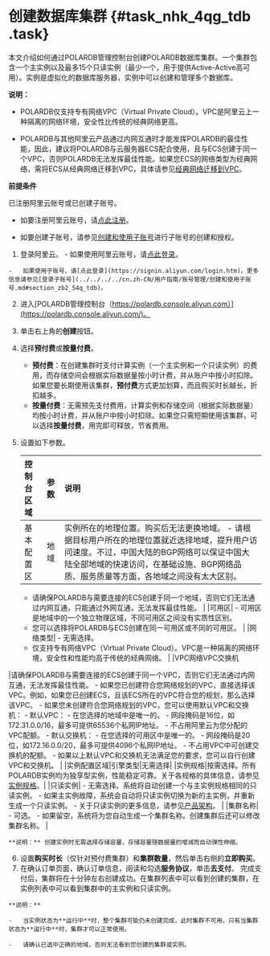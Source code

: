 # 创建数据库集群 {#task_nhk_4qg_tdb .task}

本文介绍如何通过POLARDB管理控制台创建POLARDB数据库集群。一个集群包含一个主实例以及最多15个只读实例（最少一个，用于提供Active-Active高可用）。实例是虚拟化的数据库服务器，实例中可以创建和管理多个数据库。

**说明：** 

-   POLARDB仅支持专有网络VPC（Virtual Private Cloud）。VPC是阿里云上一种隔离的网络环境，安全性比传统的经典网络更高。

-   POLARDB与其他阿里云产品通过内网互通时才能发挥POLARDB的最佳性能，因此，建议将POLARDB与云服务器ECS配合使用，且与ECS创建于同一个VPC，否则POLARDB无法发挥最佳性能。如果您ECS的网络类型为经典网络，需将ECS从经典网络迁移到VPC，具体请参见[经典网络迁移到VPC](https://help.aliyun.com/document_detail/55051.html)。

****前提条件****

已注册阿里云账号或已创建子账号。

-   如要注册阿里云账号，请[点此注册](https://account.aliyun.com/register/register.htm)。

-   如要创建子账号，请参见[创建和使用子账号](https://help.aliyun.com/document_detail/68550.html)进行子账号的创建和授权。


1.   登录阿里云。 
    -   如果使用阿里云账号，请[点此登录](https://account.aliyun.com/login/login.htm)。

    -   如果使用子账号，请[点此登录](https://signin.aliyun.com/login.htm)。更多信息请参见[登录子账号](../../../../cn.zh-CN/用户指南/账号管理/创建和使用子账号.md#section_zb2_54q_tdb)。

2.   进入[POLARDB管理控制台（https://polardb.console.aliyun.com）](https://polardb.console.aliyun.com/)。 
3.  单击右上角的**创建**按钮。 
4.  选择**预付费**或**按量付费**。 
    -   **预付费**：在创建集群时支付计算实例（一个主实例和一个只读实例）的费用，而存储空间会根据实际数据量按小时计费，并从账户中按小时扣除。如果您要长期使用该集群，**预付费**方式更加划算，而且购买时长越长，折扣越多。
    -   **按量付费**：无需预先支付费用，计算实例和存储空间（根据实际数据量）均按小时计费，并从账户中按小时扣除。如果您只需短期使用该集群，可以选择**按量付费**，用完即可释放，节省费用。
5.  设置如下参数。 

    |控制台区域|参数|说明|
    |:----|:-|:-|
    |基本配置区|地域|实例所在的地理位置。购买后无法更换地域。    -   请根据目标用户所在的地理位置就近选择地域，提升用户访问速度。不过，中国大陆的BGP网络可以保证中国大陆全部地域的快速访问，在基础设施、BGP网络品质、服务质量等方面，各地域之间没有太大区别。
    -   请确保POLARDB与需要连接的ECS创建于同一个地域，否则它们无法通过内网互通，只能通过外网互通，无法发挥最佳性能。
|
    |可用区|     -   可用区是地域中的一个独立物理区域，不同可用区之间没有实质性区别。
    -   您可以选择将POLARDB与ECS创建在同一可用区或不同的可用区。
 |
    |网络类型|     -   无需选择。
    -   仅支持专有网络VPC（Virtual Private Cloud）。VPC是一种隔离的网络环境，安全性和性能均高于传统的经典网络。
 |
    |VPC网络VPC交换机

|请确保POLARDB与需要连接的ECS创建于同一个VPC，否则它们无法通过内网互通，无法发挥最佳性能。    -   如果您已创建符合您网络规划的VPC，直接选择该VPC。例如，如果您已创建ECS，且该ECS所在的VPC符合您的规划，那么选择该VPC。
    -   如果您未创建符合您网络规划的VPC，您可以使用默认VPC和交换机：
        -   默认VPC：
            -   在您选择的地域中是唯一的。
            -   网段掩码是16位，如172.31.0.0/16，最多可提供65536个私网IP地址。
            -   不占用阿里云为您分配的VPC配额。
        -   默认交换机：
            -   在您选择的可用区中是唯一的。
            -   网段掩码是20位，如172.16.0.0/20，最多可提供4096个私网IP地址。
            -   不占用VPC中可创建交换机的配额。
    -   如果以上默认VPC和交换机无法满足您的要求，您可以自行创建VPC和交换机。
|
    |实例配置区域|引擎类型|无需选择|
    |实例规格|按需选择。所有POLARDB实例均为独享型实例，性能稳定可靠。关于各规格的具体信息，请参见[实例规格](../../../../cn.zh-CN/产品简介/实例规格.md)。|
    |只读实例|     -   无需选择。系统将自动创建一个与主实例规格相同的只读实例。
    -   如果主实例故障，系统会自动将只读实例切换为新的主实例，并重新生成一个只读实例。
    -   关于只读实例的更多信息，请参见[产品架构](https://help.aliyun.com/document_detail/58766.html)。
 |
    |集群名称|     -   可选。
    -   如果留空，系统将为您自动生成一个集群名称。创建集群后还可以修改集群名称。
 |

    **说明：** 创建实例时无需选择存储容量，存储容量随数据量的增减而自动弹性伸缩。

6.  设置**购买时长**（仅针对预付费集群）和**集群数量**，然后单击右侧的**立即购买**。 
7.   在确认订单页面，确认订单信息，阅读和勾选**服务协议**，单击**去支付**。 完成支付后，集群将在十分钟左右创建成功。在集群列表中可以看到创建的集群，在实例列表中可以看到集群中的主实例和只读实例。

    **说明：** 

    -   当实例状态为**运行中**时，整个集群可能仍未创建完成，此时集群不可用。只有当集群状态为**运行中**时，集群才可以正常使用。

    -   请确认已选中正确的地域，否则无法看到您创建的集群或实例。


